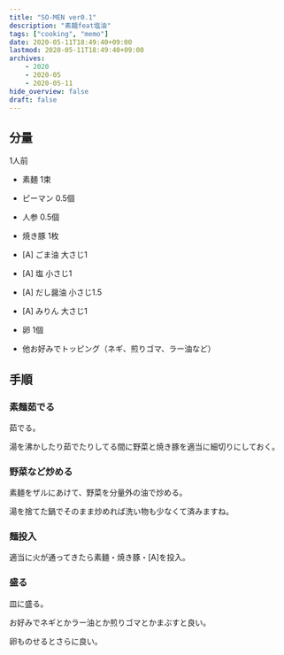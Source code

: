 ```yaml
---
title: "SO-MEN ver0.1"
description: "素麺feat塩油"
tags: ["cooking", "memo"]
date: 2020-05-11T18:49:40+09:00
lastmod: 2020-05-11T18:49:40+09:00
archives:
    - 2020
    - 2020-05
    - 2020-05-11
hide_overview: false
draft: false
---
```


## 分量

1人前

- 素麺 1束

- ピーマン 0.5個

- 人参 0.5個

- 焼き豚 1枚

- [A] ごま油 大さじ1

- [A] 塩 小さじ1

- [A] だし醤油 小さじ1.5

- [A] みりん 大さじ1

- 卵 1個

- 他お好みでトッピング（ネギ、煎りゴマ、ラー油など）

## 手順

### 素麺茹でる

茹でる。

湯を沸かしたり茹でたりしてる間に野菜と焼き豚を適当に細切りにしておく。

### 野菜など炒める

素麺をザルにあけて、野菜を分量外の油で炒める。

湯を捨てた鍋でそのまま炒めれば洗い物も少なくて済みますね。

### 麺投入

適当に火が通ってきたら素麺・焼き豚・[A]を投入。

### 盛る

皿に盛る。

お好みでネギとかラー油とか煎りゴマとかまぶすと良い。

卵ものせるとさらに良い。
